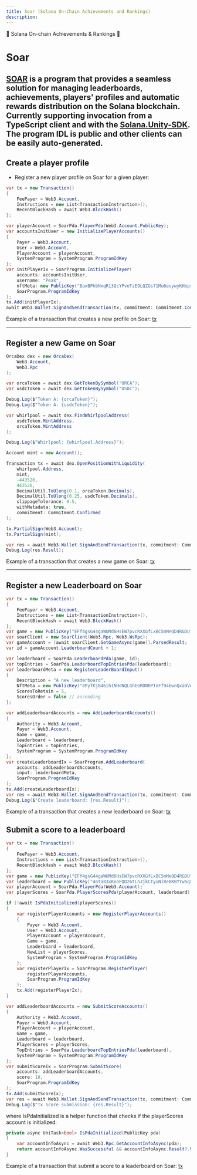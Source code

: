 ```yaml
---
title: Soar (Solana On-Chain Achievements and Rankings)
description:
---
```


👑 Solana On-chain Achievements & Rankings 👑

# Soar

[SOAR](https://github.com/magicblock-labs/SOAR) is a program that provides a seamless solution for managing leaderboards, achievements, players' profiles and automatic rewards distribution on the Solana blockchain. Currently supporting invocation from a TypeScript client and with the [Solana.Unity-SDK](https://github.com/magicblock-labs/Solana.Unity-SDK). The program IDL is public and other clients can be easily auto-generated.
---


## Create a player profile

- Register a new player profile on Soar for a given player:

```csharp
var tx = new Transaction()
{
    FeePayer = Web3.Account,
    Instructions = new List<TransactionInstruction>(),
    RecentBlockHash = await Web3.BlockHash()
};

var playerAccount = SoarPda.PlayerPda(Web3.Account.PublicKey);
var accountsInitUser = new InitializePlayerAccounts()
{
    Payer = Web3.Account,
    User = Web3.Account,
    PlayerAccount = playerAccount,
    SystemProgram = SystemProgram.ProgramIdKey
};
var initPlayerIx = SoarProgram.InitializePlayer(
    accounts: accountsInitUser,
    username: "Peak",
    nftMeta: new PublicKey("BaxBPhbNxqR13QcYPvoTzE9LQZGs71Mu6euywyKHoprc"),
    SoarProgram.ProgramIdKey
);
tx.Add(initPlayerIx);
await Web3.Wallet.SignAndSendTransaction(tx, commitment: Commitment.Confirmed);
```

Example of a transaction that creates a new profile on Soar: [tx](https://explorer.solana.com/address/BwL4xvhvDx6D1jtbYHGjJAFq6yeS8RbQDGLrVVZP2TzY)

---

## Register a new Game on Soar
 

```csharp
OrcaDex dex = new OrcaDex(
    Web3.Account, 
    Web3.Rpc
);

var orcaToken = await dex.GetTokenBySymbol("ORCA");
var usdcToken = await dex.GetTokenBySymbol("USDC");

Debug.Log($"Token A: {orcaToken}");
Debug.Log($"Token A: {usdcToken}");

var whirlpool = await dex.FindWhirlpoolAddress(
    usdcToken.MintAddress, 
    orcaToken.MintAddress
);

Debug.Log($"Whirlpool: {whirlpool.Address}");

Account mint = new Account();

Transaction tx = await dex.OpenPositionWithLiquidity(
    whirlpool.Address,
    mint,
    -443520,
    443520,
    DecimalUtil.ToUlong(0.1, orcaToken.Decimals),
    DecimalUtil.ToUlong(0.25, usdcToken.Decimals),
    slippageTolerance: 0.5,
    withMetadata: true,
    commitment: Commitment.Confirmed
);

tx.PartialSign(Web3.Account);
tx.PartialSign(mint);

var res = await Web3.Wallet.SignAndSendTransaction(tx, commitment: Commitment.Confirmed);
Debug.Log(res.Result);
```

Example of a transaction that creates a new game on Soar: [tx](https://explorer.solana.com/tx/3QdndnvV21M2KRVFT4fBne5dfPW8c4JDbqLyYVqMvDJWuW9b2KafLYEjLiSk4iyZ7WBBrQo1UHYeZvNacQXkjB2a)

---

## Register a new Leaderboard on Soar


```csharp
var tx = new Transaction()
{
    FeePayer = Web3.Account,
    Instructions = new List<TransactionInstruction>(),
    RecentBlockHash = await Web3.BlockHash()
};
var game = new PublicKey("EFf4gsG44gaWUMd6HsEW7pvcRXXGfLxBC5mMeQD4RGDU");
var soarClient = new SoarClient(Web3.Rpc, Web3.WsRpc);
var gameAccount = (await soarClient.GetGameAsync(game)).ParsedResult;
var id = gameAccount.LeaderboardCount + 1;

var leaderboard = SoarPda.LeaderboardPda(game, id);
var topEntries = SoarPda.LeaderboardTopEntriesPda(leaderboard);
var leaderboardMeta = new RegisterLeaderBoardInput()
{
    Description = "A new leaderboard",
    NftMeta = new PublicKey("8PyfKjB46ih1NHdNQLGhEGRDNRPTnFf94bwnQxa9Veux"),
    ScoresToRetain = 5,
    ScoresOrder = false // ascending
};

var addLeaderboardAccounts = new AddLeaderboardAccounts()
{
    Authority = Web3.Account,
    Payer = Web3.Account,
    Game = game,
    Leaderboard = leaderboard,
    TopEntries = topEntries,
    SystemProgram = SystemProgram.ProgramIdKey
};
var createLeaderboardIx = SoarProgram.AddLeaderboard(
    accounts: addLeaderboardAccounts,
    input: leaderboardMeta,
    SoarProgram.ProgramIdKey
);
tx.Add(createLeaderboardIx);
var res = await Web3.Wallet.SignAndSendTransaction(tx, commitment: Commitment.Confirmed);
Debug.Log($"Create leaderboard: {res.Result}");
```

Example of a transaction that creates a new leaderboard on Soar: [tx](https://explorer.solana.com/tx/L9doNuZxc3wGKQ7fUSKKrvU4buWgUsHwUzyzmFxFLZEo9RXpSUQb4kqaG1747HgcjrUzNjkX9bijrjJXHHN8BPw)


## Submit a score to a leaderboard


```csharp
var tx = new Transaction()
{
    FeePayer = Web3.Account,
    Instructions = new List<TransactionInstruction>(),
    RecentBlockHash = await Web3.BlockHash()
};
var game = new PublicKey("EFf4gsG44gaWUMd6HsEW7pvcRXXGfLxBC5mMeQD4RGDU");
var leaderboard = new PublicKey("4nta83xKooFQDz6tLnJjkCTyuNiReBKBYYw5qXMp1me6");
var playerAccount = SoarPda.PlayerPda(Web3.Account);
var playerScores = SoarPda.PlayerScoresPda(playerAccount, leaderboard);

if (!await IsPdaInitialized(playerScores))
{
    var registerPlayerAccounts = new RegisterPlayerAccounts()
    {
        Payer = Web3.Account,
        User = Web3.Account,
        PlayerAccount = playerAccount,
        Game = game,
        Leaderboard = leaderboard,
        NewList = playerScores,
        SystemProgram = SystemProgram.ProgramIdKey
    };
    var registerPlayerIx = SoarProgram.RegisterPlayer(
        registerPlayerAccounts,
        SoarProgram.ProgramIdKey
    );
    tx.Add(registerPlayerIx);
}

var addLeaderboardAccounts = new SubmitScoreAccounts()
{
    Authority = Web3.Account,
    Payer = Web3.Account,
    PlayerAccount = playerAccount,
    Game = game,
    Leaderboard = leaderboard,
    PlayerScores = playerScores,
    TopEntries = SoarPda.LeaderboardTopEntriesPda(leaderboard),
    SystemProgram = SystemProgram.ProgramIdKey
};
var submitScoreIx = SoarProgram.SubmitScore(
    accounts: addLeaderboardAccounts,
    score: 10,
    SoarProgram.ProgramIdKey
);
tx.Add(submitScoreIx);
var res = await Web3.Wallet.SignAndSendTransaction(tx, commitment: Commitment.Confirmed);
Debug.Log($"Tx Score submission: {res.Result}");
```

where IsPdaInitialized is a helper function that checks if the playerScores account is initialized:

```csharp
private async UniTask<bool> IsPdaInitialized(PublicKey pda)
{
    var accountInfoAsync = await Web3.Rpc.GetAccountInfoAsync(pda);
    return accountInfoAsync.WasSuccessful && accountInfoAsync.Result?.Value != null;
}
```

Example of a transaction that submit a score to a leaderboard on Soar: [tx](https://explorer.solana.com/tx/3vawEW2kuj44GMHkHQu15aGbeWEafhcqNRyYPxR7yz4KhfGtUqZ8sprYE6zNruyJ9DNXi1ufiL4CdQYBsgkXStio)
